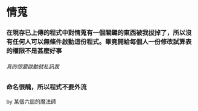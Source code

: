 # 情蒐
### 在現存已上傳的程式中對情蒐有一個關鍵的東西被我拔掉了，所以沒有任何人可以無條件啟動這份程式。畢竟開給每個人一份修改試算表的權限不是甚麼好事
###### 真的想要啟動就私訊我
### 命名很醜，所以程式不要外流
by 某個六屆的魔法師
